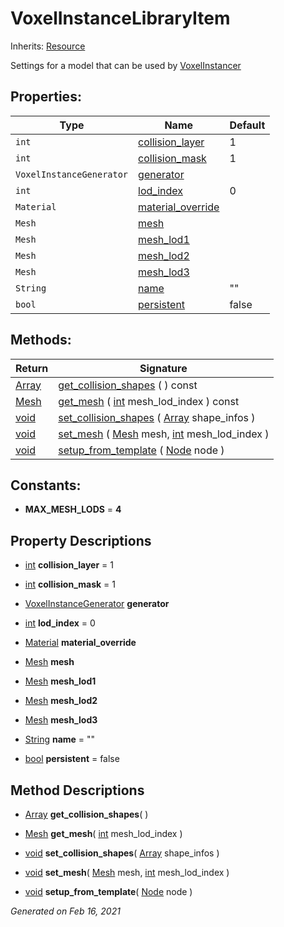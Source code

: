 # VoxelInstanceLibraryItem

Inherits: [Resource](https://docs.godotengine.org/en/stable/classes/class_resource.html)


Settings for a model that can be used by [VoxelInstancer](VoxelInstancer.md)

## Properties: 


Type                      | Name                                       | Default 
------------------------- | ------------------------------------------ | --------
`int`                     | [collision_layer](#i_collision_layer)      | 1       
`int`                     | [collision_mask](#i_collision_mask)        | 1       
`VoxelInstanceGenerator`  | [generator](#i_generator)                  |         
`int`                     | [lod_index](#i_lod_index)                  | 0       
`Material`                | [material_override](#i_material_override)  |         
`Mesh`                    | [mesh](#i_mesh)                            |         
`Mesh`                    | [mesh_lod1](#i_mesh_lod1)                  |         
`Mesh`                    | [mesh_lod2](#i_mesh_lod2)                  |         
`Mesh`                    | [mesh_lod3](#i_mesh_lod3)                  |         
`String`                  | [name](#i_name)                            | ""      
`bool`                    | [persistent](#i_persistent)                | false   
<p></p>

## Methods: 


Return                                                                    | Signature                                                                                                                                                                                     
------------------------------------------------------------------------- | ----------------------------------------------------------------------------------------------------------------------------------------------------------------------------------------------
[Array](https://docs.godotengine.org/en/stable/classes/class_array.html)  | [get_collision_shapes](#i_get_collision_shapes) ( ) const                                                                                                                                     
[Mesh](https://docs.godotengine.org/en/stable/classes/class_mesh.html)    | [get_mesh](#i_get_mesh) ( [int](https://docs.godotengine.org/en/stable/classes/class_int.html) mesh_lod_index ) const                                                                         
[void](#)                                                                 | [set_collision_shapes](#i_set_collision_shapes) ( [Array](https://docs.godotengine.org/en/stable/classes/class_array.html) shape_infos )                                                      
[void](#)                                                                 | [set_mesh](#i_set_mesh) ( [Mesh](https://docs.godotengine.org/en/stable/classes/class_mesh.html) mesh, [int](https://docs.godotengine.org/en/stable/classes/class_int.html) mesh_lod_index )  
[void](#)                                                                 | [setup_from_template](#i_setup_from_template) ( [Node](https://docs.godotengine.org/en/stable/classes/class_node.html) node )                                                                 
<p></p>

## Constants: 

- **MAX_MESH_LODS** = **4**

## Property Descriptions

- [int](https://docs.godotengine.org/en/stable/classes/class_int.html)<span id="i_collision_layer"></span> **collision_layer** = 1


- [int](https://docs.godotengine.org/en/stable/classes/class_int.html)<span id="i_collision_mask"></span> **collision_mask** = 1


- [VoxelInstanceGenerator](VoxelInstanceGenerator.md)<span id="i_generator"></span> **generator**


- [int](https://docs.godotengine.org/en/stable/classes/class_int.html)<span id="i_lod_index"></span> **lod_index** = 0


- [Material](https://docs.godotengine.org/en/stable/classes/class_material.html)<span id="i_material_override"></span> **material_override**


- [Mesh](https://docs.godotengine.org/en/stable/classes/class_mesh.html)<span id="i_mesh"></span> **mesh**


- [Mesh](https://docs.godotengine.org/en/stable/classes/class_mesh.html)<span id="i_mesh_lod1"></span> **mesh_lod1**


- [Mesh](https://docs.godotengine.org/en/stable/classes/class_mesh.html)<span id="i_mesh_lod2"></span> **mesh_lod2**


- [Mesh](https://docs.godotengine.org/en/stable/classes/class_mesh.html)<span id="i_mesh_lod3"></span> **mesh_lod3**


- [String](https://docs.godotengine.org/en/stable/classes/class_string.html)<span id="i_name"></span> **name** = ""


- [bool](https://docs.godotengine.org/en/stable/classes/class_bool.html)<span id="i_persistent"></span> **persistent** = false


## Method Descriptions

- [Array](https://docs.godotengine.org/en/stable/classes/class_array.html)<span id="i_get_collision_shapes"></span> **get_collision_shapes**( ) 


- [Mesh](https://docs.godotengine.org/en/stable/classes/class_mesh.html)<span id="i_get_mesh"></span> **get_mesh**( [int](https://docs.godotengine.org/en/stable/classes/class_int.html) mesh_lod_index ) 


- [void](#)<span id="i_set_collision_shapes"></span> **set_collision_shapes**( [Array](https://docs.godotengine.org/en/stable/classes/class_array.html) shape_infos ) 


- [void](#)<span id="i_set_mesh"></span> **set_mesh**( [Mesh](https://docs.godotengine.org/en/stable/classes/class_mesh.html) mesh, [int](https://docs.godotengine.org/en/stable/classes/class_int.html) mesh_lod_index ) 


- [void](#)<span id="i_setup_from_template"></span> **setup_from_template**( [Node](https://docs.godotengine.org/en/stable/classes/class_node.html) node ) 


_Generated on Feb 16, 2021_
